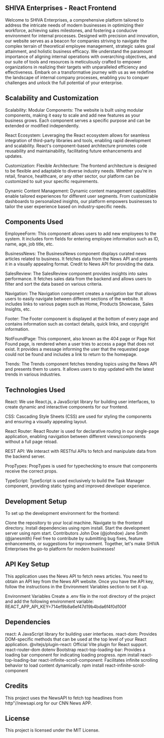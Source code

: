 ## SHIVA Enterprises - React Frontend
Welcome to SHIVA Enterprises, a comprehensive platform tailored to address the intricate needs of modern businesses in optimizing their workforce, achieving sales milestones, and fostering a conducive environment for internal processes. Designed with precision and innovation, our website serves as a beacon for companies striving to navigate the complex terrain of theoretical employee management, strategic sales goal attainment, and holistic business efficacy. We understand the paramount importance of aligning internal operations with overarching objectives, and our suite of tools and resources is meticulously crafted to empower organizations in realizing their targets with unparalleled efficiency and effectiveness. Embark on a transformative journey with us as we redefine the landscape of internal company processes, enabling you to conquer challenges and unlock the full potential of your enterprise.

## Scalability and Customization
Scalability:
Modular Components: The website is built using modular components, making it easy to scale and add new features as your business grows. Each component serves a specific purpose and can be extended or modified independently.

React Ecosystem: Leveraging the React ecosystem allows for seamless integration of third-party libraries and tools, enabling rapid development and scalability. React's component-based architecture promotes code reusability and maintainability, facilitating future enhancements and updates.

Customization:
Flexible Architecture: The frontend architecture is designed to be flexible and adaptable to diverse industry needs. Whether you're in retail, finance, healthcare, or any other sector, our platform can be customized to suit your specific requirements.

Dynamic Content Management: Dynamic content management capabilities enable tailored experiences for different user segments. From customizable dashboards to personalized insights, our platform empowers businesses to tailor the user experience based on industry-specific needs.

## Components Used
EmployeeForm: This component allows users to add new employees to the system. It includes form fields for entering employee information such as ID, name, age, job title, etc.

BusinessNews: The BusinessNews component displays curated news articles related to business. It fetches data from the News API and presents it in a visually appealing format. Credit to News API for providing the data.

SalesReview: The SalesReview component provides insights into sales performance. It fetches sales data from the backend and allows users to filter and sort the data based on various criteria.

Navigation: The Navigation component creates a navigation bar that allows users to easily navigate between different sections of the website. It includes links to various pages such as Home, Products Showcase, Sales Insights, etc.

Footer: The Footer component is displayed at the bottom of every page and contains information such as contact details, quick links, and copyright information.

NotFoundPage: This component, also known as the 404 page or Page Not Found page, is rendered when a user tries to access a page that does not exist. It provides a message informing the user that the requested page could not be found and includes a link to return to the homepage.

Trends: The Trends component fetches trending topics using the News API and presents them to users. It allows users to stay updated with the latest trends in various industries.

## Technologies Used
React: We use React.js, a JavaScript library for building user interfaces, to create dynamic and interactive components for our frontend.

CSS: Cascading Style Sheets (CSS) are used for styling the components and ensuring a visually appealing layout.

React Router: React Router is used for declarative routing in our single-page application, enabling navigation between different views/components without a full page reload.

REST API: We interact with RESTful APIs to fetch and manipulate data from the backend server.

PropTypes: PropTypes is used for typechecking to ensure that components receive the correct props.

TypeScript: TypeScript is used exclusively to build the Task Manager component, providing static typing and improved developer experience.

## Development Setup
To set up the development environment for the frontend:

Clone the repository to your local machine.
Navigate to the frontend directory.
Install dependencies using npm install.
Start the development server using npm start.
Contributors
John Doe (@johndoe)
Jane Smith (@janesmith)
Feel free to contribute by submitting bug fixes, feature enhancements, or suggestions for improvement. Together, let's make SHIVA Enterprises the go-to platform for modern businesses!

## API Key Setup
This application uses the News API to fetch news articles. You need to obtain an API key from the News API website. Once you have the API key, follow the instructions in the Environment Variables section to set it up.

Environment Variables
Create a .env file in the root directory of the project and add the following environment variable: REACT_APP_API_KEY=714ef9b8a6ef47d19b4bda6f4f0d100f

## Dependencies
react: A JavaScript library for building user interfaces. react-dom: Provides DOM-specific methods that can be used at the top level of your React application. @vitejs/plugin-react: Official Vite plugin for React support. react-router-dom dotenv Bootstrap react-top-loading-bar: Provides a loading bar component for indicating loading progress. npm install react-top-loading-bar react-infinite-scroll-component: Facilitates infinite scrolling behavior to load content dynamically. npm install react-infinite-scroll-component

## Credits
This project uses the NewsAPI to fetch top headlines from http"//newsapi.org for our CNN News APP.

## License
This project is licensed under the MIT License.